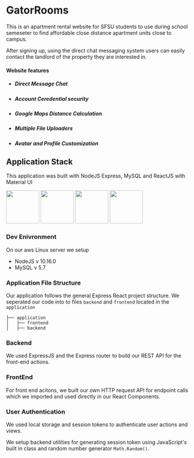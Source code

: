 # GatorRooms

This is an apartment rental website for SFSU students to use during school semeseter to find affordable close distance apartment units close to campus. 

After signing up, using the direct chat messaging system users can easily contact the landlord of the property they are interested in.

#### Website features
* ##### Direct Message Chat
* ##### Account Ceredential security
* ##### Google Maps Distance Calculation
* ##### Multiple File Uploaders
* ##### Avatar and Profile Customization





## Application Stack

This application was built with NodeJS Express, MySQL and ReactJS with Material UI

<img src="https://cdn2.iconfinder.com/data/icons/designer-skills/128/react-512.png" height="90"> <img src="https://cdn4.iconfinder.com/data/icons/logos-3/456/nodejs-new-pantone-black-512.png" height="90"> <img src="https://cdn4.iconfinder.com/data/icons/logos-3/426/mysql-512.png" height="90"> <img src="https://cdn2.iconfinder.com/data/icons/amazon-aws-stencils/100/Non-Service_Specific_copy__AWS_Cloud-512.png" height="90">


### Dev Enivronment
On our aws Linux server we setup 

 - NodeJS v 10.16.0  
 - MySQL v 5.7 
 
 
### Application File Structure

Our application follows the general Express React project structure. We seperated our code into to files `backend` and `frontend` located in the `application`

```
├── application                   
│   ├── frontend         
│   ├── backend
```
 
 
### Backend 

We used ExpressJS and the Express router to build our REST API for the front-end actions.

 
 ### FrontEnd
  
For front end acitons, we built our own HTTP request API for endpoint calls which we imported and used directly in our React Components. 


### User Authentication 

We used local storage and session tokens to authenticate user actions and views.

We setup backend utilities for generating session token using JavaScript's built in class and random number generator `Math.Random()`. 

